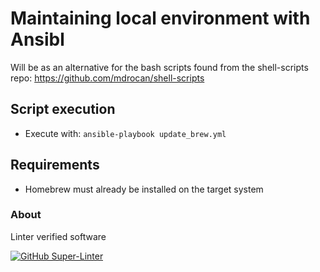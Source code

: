 # Maintaining local environment with Ansibl
Will be as an alternative for the bash scripts found from the shell-scripts repo: <https://github.com/mdrocan/shell-scripts>

## Script execution
- Execute with: `ansible-playbook update_brew.yml`

## Requirements
- Homebrew must already be installed on the target system

### About

Linter verified software

[![GitHub Super-Linter](https://github.com/mdrocan/brew_pip_update/workflows/CI-check/badge.svg)](https://github.com/marketplace/actions/super-linter)
